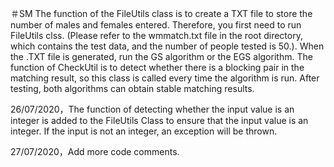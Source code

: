 ＃SM
The function of the FileUtils class is to create a TXT file to store the number of males and females entered. 
Therefore, you first need to run FileUtils clss. (Please refer to the wmmatch.txt file in the root directory, which contains the test data, and the number of people tested is 50.).
When the .TXT file is generated, run the GS algorithm or the EGS algorithm. 
The function of CheckUtil is to detect whether there is a blocking pair in the matching result, so this class is called every time the algorithm is run.
After testing, both algorithms can obtain stable matching results.


26/07/2020，The function of detecting whether the input value is an integer is added to the FileUtils Class to ensure that the input value is an integer. If the input is not an integer, an exception will be thrown.

27/07/2020，Add more code comments.
